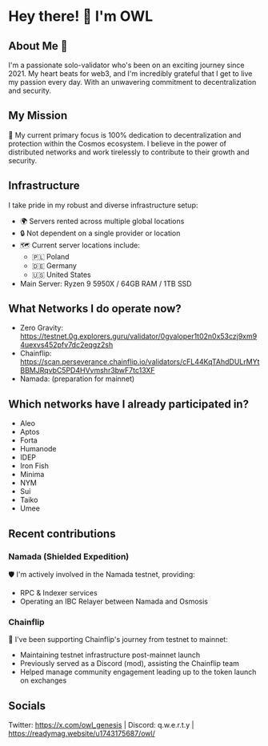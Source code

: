 # Hey there! 👋 I'm OWL

## About Me 🌟
I'm a passionate solo-validator who's been on an exciting journey since 2021. My heart beats for web3, and I'm incredibly grateful that I get to live my passion every day. With an unwavering commitment to decentralization and security.

## My Mission
🚀 My current primary focus is 100% dedication to decentralization and protection within the Cosmos ecosystem. I believe in the power of distributed networks and work tirelessly to contribute to their growth and security.

## Infrastructure
I take pride in my robust and diverse infrastructure setup:
- 🌍 Servers rented across multiple global locations
- 🔒 Not dependent on a single provider or location
- 🗺️ Current server locations include:
  - 🇵🇱 Poland
  - 🇩🇪 Germany
  - 🇺🇸 United States 
- Main Server: Ryzen 9 5950X / 64GB RAM / 1TB SSD

## What Networks I do operate now?
- Zero Gravity: https://testnet.0g.explorers.guru/validator/0gvaloper1t02n0x53czj9xm94uexvs452pfv7dc2eqgz2sh
- Chainflip: https://scan.perseverance.chainflip.io/validators/cFL44KqTAhdDULrMYtBBMJRqvbC5PD4HVvmshr3bwF7tc13XF
- Namada: (preparation for mainnet)

## Which networks have I already participated in?
- Aleo
- Aptos
- Forta
- Humanode
- IDEP
- Iron Fish
- Minima
- NYM
- Sui
- Taiko
- Umee

## Recent contributions
### Namada (Shielded Expedition)
🛡️ I'm actively involved in the Namada testnet, providing:
- RPC & Indexer services
- Operating an IBC Relayer between Namada and Osmosis
### Chainflip
🔗 I've been supporting Chainflip's journey from testnet to mainnet:
- Maintaining testnet infrastructure post-mainnet launch
- Previously served as a Discord (mod), assisting the Chainflip team
- Helped manage community engagement leading up to the token launch on exchanges

## Socials
Twitter: https://x.com/owl_genesis | 
Discord: q.w.e.r.t.y | https://readymag.website/u1743175687/owl/
